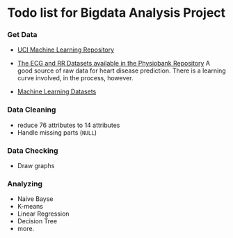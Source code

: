 # Todo list for Bigdata Analysis Project

### Get Data

- [UCI Machine Learning Repository](http://archive.ics.uci.edu/ml/datasets/Heart+Disease)

- [The ECG and RR Datasets available in the Physiobank Repository](http://www.physionet.org/physiobank/database/)
A good source of raw data for heart disease prediction. There is a learning curve involved, in the process, however.
- [Machine Learning Datasets](http://mlcomp.org/)

### Data Cleaning

- reduce 76 attributes to 14 attributes
- Handle missing parts (`NULL`)

### Data Checking

- Draw graphs

### Analyzing

- Naive Bayse
- K-means
- Linear Regression
- Decision Tree
- more.
